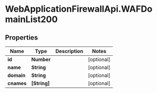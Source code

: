 # WebApplicationFirewallApi.WAFDomainList200

## Properties

Name | Type | Description | Notes
------------ | ------------- | ------------- | -------------
**id** | **Number** |  | [optional] 
**name** | **String** |  | [optional] 
**domain** | **String** |  | [optional] 
**cnames** | **[String]** |  | [optional] 


